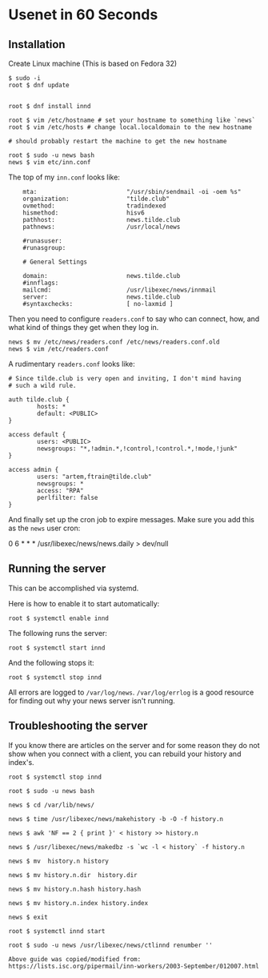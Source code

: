 # Usenet in 60 Seconds

## Installation

Create Linux machine (This is based on Fedora 32)

    $ sudo -i
    root $ dnf update


    root $ dnf install innd

    root $ vim /etc/hostname # set your hostname to something like `news`
    root $ vim /etc/hosts # change local.localdomain to the new hostname

    # should probably restart the machine to get the new hostname

    root $ sudo -u news bash
    news $ vim etc/inn.conf

The top of my `inn.conf` looks like:
        
        mta:                         "/usr/sbin/sendmail -oi -oem %s"
        organization:                "tilde.club"
        ovmethod:                    tradindexed
        hismethod:                   hisv6
        pathhost:                    news.tilde.club
        pathnews:                    /usr/local/news

        #runasuser:
        #runasgroup:

        # General Settings

        domain:                      news.tilde.club
        #innflags:
        mailcmd:                     /usr/libexec/news/innmail
        server:                      news.tilde.club
        #syntaxchecks:               [ no-laxmid ]


Then you need to configure `readers.conf` to say who can connect, how, and what
kind of things they get when they log in.

    news $ mv /etc/news/readers.conf /etc/news/readers.conf.old
    news $ vim /etc/readers.conf

A rudimentary `readers.conf` looks like:

    # Since tilde.club is very open and inviting, I don't mind having
    # such a wild rule.
    
    auth tilde.club {
            hosts: *
            default: <PUBLIC>
    }

    access default {
            users: <PUBLIC>
            newsgroups: "*,!admin.*,!control,!control.*,!mode,!junk"
    }

    access admin {
            users: "artem,ftrain@tilde.club"
            newsgroups: *
            access: "RPA"
            perlfilter: false
    }

And finally set up the cron job to expire messages. Make sure you add this as
the `news` user cron:

0 6 * * *               /usr/libexec/news/news.daily > dev/null

## Running the server

This can be accomplished via systemd. 

Here is how to enable it to start automatically:

    root $ systemctl enable innd

The following runs the server:

    root $ systemctl start innd

And the following stops it:

    root $ systemctl stop innd

All errors are logged to `/var/log/news`. `/var/log/errlog` is a good resource for finding
out why your news server isn't running. 



## Troubleshooting the server

If you know there are articles on the server and for some reason they do not show when you connect with a client, you can rebuild your history and index's.

    root $ systemctl stop innd
    
    root $ sudo -u news bash
        
    news $ cd /var/lib/news/
    
    news $ time /usr/libexec/news/makehistory -b -O -f history.n
    
    news $ awk 'NF == 2 { print }' < history >> history.n
    
    news $ /usr/libexec/news/makedbz -s `wc -l < history` -f history.n
    
    news $ mv  history.n history
    
    news $ mv history.n.dir  history.dir
    
    news $ mv history.n.hash history.hash
    
    news $ mv history.n.index history.index
    
    news $ exit
    
    root $ systemctl innd start
    
    root $ sudo -u news /usr/libexec/news/ctlinnd renumber ''
        
    Above guide was copied/modified from: https://lists.isc.org/pipermail/inn-workers/2003-September/012007.html
    
    
    
    
